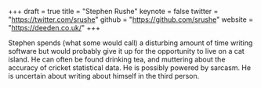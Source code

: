 +++
draft = true
title = "Stephen Rushe"
keynote = false
twitter = "https://twitter.com/srushe"
github = "https://github.com/srushe"
website = "https://deeden.co.uk/"
+++

Stephen spends (what some would call) a disturbing amount of time writing software but would probably give it up for the opportunity to live on a cat island. He can often be found drinking tea, and muttering about the accuracy of cricket statistical data. He is possibly powered by sarcasm. He is uncertain about writing about himself in the third person.